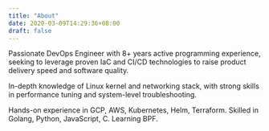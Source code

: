 ```yaml
---
title: "About"
date: 2020-03-09T14:29:36+08:00
draft: false
---
```


Passionate DevOps Engineer with 8+ years active programming experience, seeking to leverage proven IaC and CI/CD technologies to raise product delivery speed and software quality.

<!--more-->

In-depth knowledge of Linux kernel and networking stack, with strong skills in performance tuning and system-level troubleshooting.

Hands-on experience in GCP, AWS, Kubernetes, Helm, Terraform. Skilled in Golang, Python, JavaScript, C. Learning BPF.
